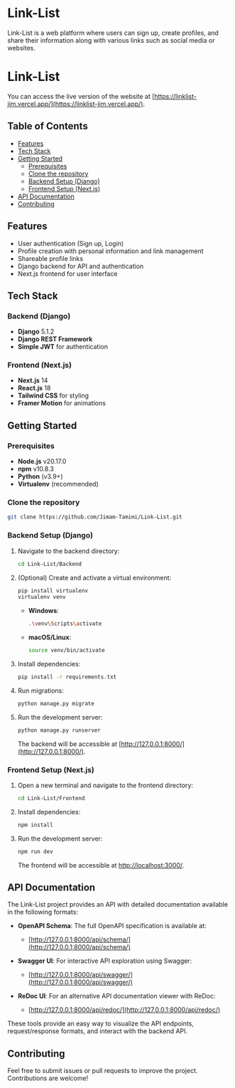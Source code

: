 
# Link-List

Link-List is a web platform where users can sign up, create profiles, and share their information along with various links such as social media or websites.

# Link-List

You can access the live version of the website at [https://linklist-jim.vercel.app/](https://linklist-jim.vercel.app/).

## Table of Contents

- [Features](#features)
- [Tech Stack](#tech-stack)
- [Getting Started](#getting-started)
  - [Prerequisites](#prerequisites)
  - [Clone the repository](#clone-the-repository)
  - [Backend Setup (Django)](#backend-setup-django)
  - [Frontend Setup (Next.js)](#frontend-setup-nextjs)
- [API Documentation](#api-documentation)
- [Contributing](#contributing)

## Features
 
- User authentication (Sign up, Login)
- Profile creation with personal information and link management
- Shareable profile links
- Django backend for API and authentication
- Next.js frontend for user interface

## Tech Stack

### Backend (Django)
- **Django** 5.1.2
- **Django REST Framework**
- **Simple JWT** for authentication

### Frontend (Next.js)
- **Next.js** 14
- **React.js** 18
- **Tailwind CSS** for styling
- **Framer Motion** for animations

## Getting Started

### Prerequisites
- **Node.js** v20.17.0
- **npm** v10.8.3
- **Python** (v3.9+)
- **Virtualenv** (recommended)

### Clone the repository
```bash
git clone https://github.com/Jimam-Tamimi/Link-List.git
```

### Backend Setup (Django)

1. Navigate to the backend directory:
   ```bash
   cd Link-List/Backend
   ```

2. (Optional) Create and activate a virtual environment:
   ```bash
   pip install virtualenv
   virtualenv venv
   ```

   - **Windows**: 
     ```bash
     .\venv\Scripts\activate
     ```
   - **macOS/Linux**: 
     ```bash
     source venv/bin/activate
     ```

3. Install dependencies:
   ```bash
   pip install -r requirements.txt
   ```

4. Run migrations:
   ```bash
   python manage.py migrate
   ```

5. Run the development server:
   ```bash
   python manage.py runserver
   ```

   The backend will be accessible at [http://127.0.0.1:8000/](http://127.0.0.1:8000/).

### Frontend Setup (Next.js)

1. Open a new terminal and navigate to the frontend directory:
   ```bash
   cd Link-List/Frontend
   ```

2. Install dependencies:
   ```bash
   npm install
   ```

3. Run the development server:
   ```bash
   npm run dev
   ```

   The frontend will be accessible at [http://localhost:3000/](http://localhost:3000/).

## API Documentation

The Link-List project provides an API with detailed documentation available in the following formats:

- **OpenAPI Schema**: The full OpenAPI specification is available at:
  - [http://127.0.0.1:8000/api/schema/](http://127.0.0.1:8000/api/schema/)

- **Swagger UI**: For interactive API exploration using Swagger:
  - [http://127.0.0.1:8000/api/swagger/](http://127.0.0.1:8000/api/swagger/)

- **ReDoc UI**: For an alternative API documentation viewer with ReDoc:
  - [http://127.0.0.1:8000/api/redoc/](http://127.0.0.1:8000/api/redoc/)

These tools provide an easy way to visualize the API endpoints, request/response formats, and interact with the backend API.

## Contributing

Feel free to submit issues or pull requests to improve the project. Contributions are welcome!
